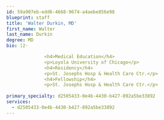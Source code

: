```yaml
---
id: 59a907eb-edd6-4668-9674-a4aebe856e98
blueprint: staff
title: 'Walter Durkin, MD'
first_name: Walter
last_name: Durkin
degree: MD
bio: |2-

              <h4>Medical Education</h4>
              <p>Loyola University of Chicago</p>
              <h4>Residency</h4>
              <p>St. Josephs Hosp & Health Care Ctr.</p>
              <h4>Fellowship</h4>
              <p>St. Josephs Hosp & Health Care Ctr.</p>
          
primary_specialty: d2505433-0e4b-4430-b427-892a5be33892
services:
  - d2505433-0e4b-4430-b427-892a5be33892
---
```


